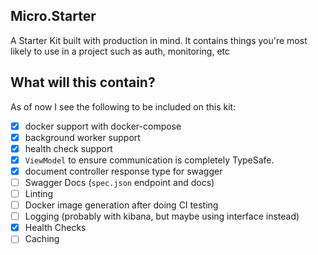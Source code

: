 ## Micro.Starter
A Starter Kit built with production in mind.
It contains things you're most likely to use in a project such as auth, monitoring, etc

## What will this contain?
As of now I see the following to be included on this kit:

- [x] docker support with docker-compose
- [x] background worker support
- [x] health check support
- [x] `ViewModel` to ensure communication is completely TypeSafe.
- [x] document controller response type for swagger
- [ ] Swagger Docs (`spec.json` endpoint and docs)
- [ ] Linting
- [ ] Docker image generation after doing CI testing
- [ ] Logging (probably with kibana, but maybe using interface instead)
- [x] Health Checks
- [ ] Caching
